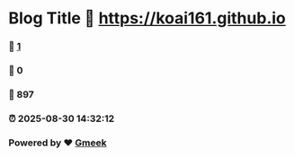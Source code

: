 # Blog Title :link: https://koai161.github.io 
### :page_facing_up: [1](https://koai161.github.io/tag.html) 
### :speech_balloon: 0 
### :hibiscus: 897 
### :alarm_clock: 2025-08-30 14:32:12 
### Powered by :heart: [Gmeek](https://github.com/Meekdai/Gmeek)
